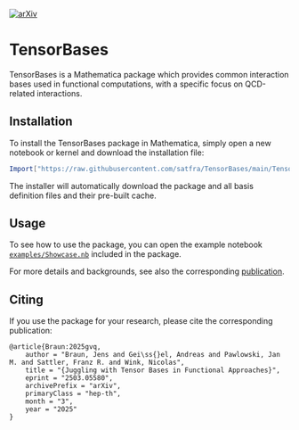 [![arXiv](https://img.shields.io/badge/arXiv-2412.13043-b31b1b.svg?style=for-the-badge)](https://arxiv.org/abs/2503.05580)

# TensorBases

TensorBases is a Mathematica package which provides common interaction bases used in functional computations, with a specific focus on QCD-related interactions.

## Installation

To install the TensorBases package in Mathematica, simply open a new notebook or kernel and download the installation file:

```Mathematica
Import["https://raw.githubusercontent.com/satfra/TensorBases/main/TensorBasesInstaller.m"]
```

The installer will automatically download the package and all basis definition files and their pre-built cache.

## Usage

To see how to use the package, you can open the example notebook [`examples/Showcase.nb`](https://github.com/satfra/TensorBases/raw/refs/heads/main/examples/Showcase.nb) included in the package.

For more details and backgrounds, see also the corresponding [publication](https://arxiv.org/abs/2503.05580).

## Citing

If you use the package for your research, please cite the corresponding publication:

```
@article{Braun:2025gvq,
    author = "Braun, Jens and Gei\ss{}el, Andreas and Pawlowski, Jan M. and Sattler, Franz R. and Wink, Nicolas",
    title = "{Juggling with Tensor Bases in Functional Approaches}",
    eprint = "2503.05580",
    archivePrefix = "arXiv",
    primaryClass = "hep-th",
    month = "3",
    year = "2025"
}
```

